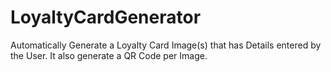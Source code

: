 # LoyaltyCardGenerator
Automatically Generate a Loyalty Card Image(s) that has Details entered by the User. It also generate a QR Code per Image.
